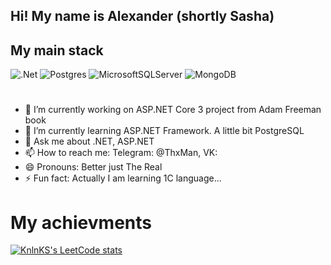 ## Hi! My name is Alexander (shortly Sasha)

## My main stack 
![.Net](https://img.shields.io/badge/.NET-5C2D91?style=for-the-badge&logo=.net&logoColor=white)
![Postgres](https://img.shields.io/badge/postgres-%23316192.svg?style=for-the-badge&logo=postgresql&logoColor=white)
![MicrosoftSQLServer](https://img.shields.io/badge/Microsoft%20SQL%20Server-CC2927?style=for-the-badge&logo=microsoft%20sql%20server&logoColor=white)
![MongoDB](https://img.shields.io/badge/MongoDB-%234ea94b.svg?style=for-the-badge&logo=mongodb&logoColor=white)
#
- 🔭 I’m currently working on ASP.NET Core 3 project from Adam Freeman book
- 🌱 I’m currently learning ASP.NET Framework. A little bit PostgreSQL
- 💬 Ask me about .NET, ASP.NET
- 📫 How to reach me: Telegram: @ThxMan, VK: 
- 😄 Pronouns: Better just The Real
- ⚡ Fun fact: Actually I am learning 1C language...

# My achievments
[![KnlnKS's LeetCode stats](https://leetcode-stats-six.vercel.app/api?username=TheFckReal&theme=dark)](https://github.com/KnlnKS/leetcode-stats)
